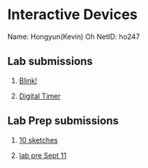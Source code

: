 # Interactive Devices
Name: Hongyun(Kevin) Oh
NetID: ho247

## Lab submissions
1. [ Blink!](https://github.com/contactkoh/IDD-Fa18-Lab1)

2. [ Digital Timer ](https://github.com/contactkoh/IDD-Fa18-Lab2)

## Lab Prep submissions
1. [ 10 sketches ](https://github.com/contactkoh/lab-prep1/blob/master/README.md) 

2. [ lab pre Sept 11 ](https://github.com/contactkoh/lab-prep3/blob/master/README.md) 
